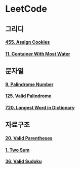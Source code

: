 # LeetCode

## 그리디

#### [455. Assign Cookies](/code-or-death/jiyu/leetcode/lc_455.md)

#### [11. Container With Most Water](/code-or-death/jiyu/leetcode/lc_11.md)

## 문자열

#### [9. Palindrome Number](/code-or-death/jiyu/leetcode/lc_9.md)

#### [125. Valid Palindrome](/code-or-death/jiyu/leetcode/lc_125.md)

#### [720. Longest Word in Dictionary](/code-or-death/jiyu/leetcode/lc_720.md)

## 자료구조

#### [20. Valid Parentheses](/code-or-death/jiyu/leetcode/lc_20.md)

#### [1. Two Sum](/code-or-death/jiyu/leetcode/lc_1.md)

#### [36. Valid Sudoku](/code-or-death/jiyu/leetcode/lc_36.md)

